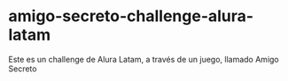 # amigo-secreto-challenge-alura-latam
Este es un challenge de Alura Latam, a través de un juego, llamado Amigo Secreto
